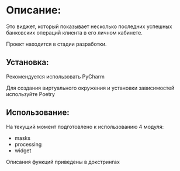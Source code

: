 # Описание:

Это виджет, который показывает несколько последних успешных банковских операций клиента в его личном кабинете.

Проект находится в стадии разработки.

## Установка:

Рекомендуется использовать PyCharm

Для создания виртуального окружения и установки зависимостей используйте Poetry

## Использование:

На текущий момент подготовлено к использованию 4 модуля:
- masks
- processing 
- widget

Описания функций приведены в докстрингах
